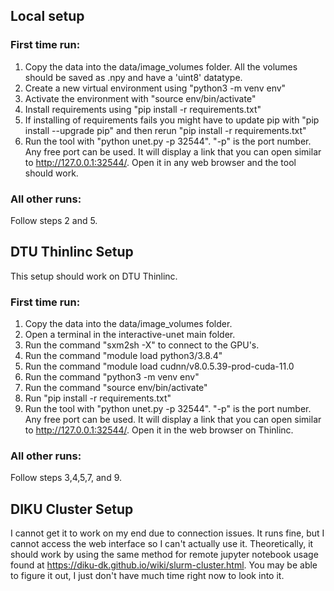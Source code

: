 
## Local setup

### First time run:
1. Copy the data into the data/image_volumes folder. All the volumes should be saved as .npy and have a 'uint8' datatype.
2. Create a new virtual environment using "python3 -m venv env"
3. Activate the environment with "source env/bin/activate"
4. Install requirements using "pip install -r requirements.txt"
5. If installing of requirements fails you might have to update pip with "pip install --upgrade pip" and then rerun "pip install -r requirements.txt"
6. Run the tool with "python unet.py -p 32544". "-p" is the port number. Any free port can be used. It will display a link that you can open similar to http://127.0.0.1:32544/. Open it in any web browser and the tool should work.

### All other runs:
Follow steps 2 and 5.


## DTU Thinlinc Setup
This setup should work on DTU Thinlinc.

### First time run:
1. Copy the data into the data/image_volumes folder.
2. Open a terminal in the interactive-unet main folder.
3. Run the command "sxm2sh -X" to connect to the GPU's.
4. Run the command "module load python3/3.8.4"
5. Run the command "module load cudnn/v8.0.5.39-prod-cuda-11.0
6. Run the command "python3 -m venv env"
7. Run the command "source env/bin/activate"
8. Run "pip install -r requirements.txt"
9. Run the tool with "python unet.py -p 32544". "-p" is the port number. Any free port can be used. It will display a link that you can open similar to http://127.0.0.1:32544/. Open it in the web browser on Thinlinc.

### All other runs:
Follow steps 3,4,5,7, and 9.


## DIKU Cluster Setup
I cannot get it to work on my end due to connection issues. It runs fine, but I cannot access the web interface so I can't actually use it. Theoretically, it should work by using the same method for remote jupyter notebook usage found at https://diku-dk.github.io/wiki/slurm-cluster.html. You may be able to figure it out, I just don't have much time right now to look into it.
